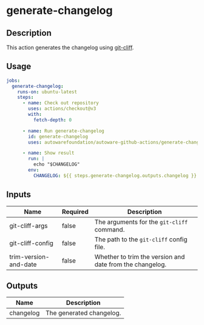 # generate-changelog

## Description

This action generates the changelog using [git-cliff](https://github.com/orhun/git-cliff).

## Usage

```yaml
jobs:
  generate-changelog:
    runs-on: ubuntu-latest
    steps:
      - name: Check out repository
        uses: actions/checkout@v3
        with:
          fetch-depth: 0

      - name: Run generate-changelog
        id: generate-changelog
        uses: autowarefoundation/autoware-github-actions/generate-changelog@v1

      - name: Show result
        run: |
          echo "$CHANGELOG"
        env:
          CHANGELOG: ${{ steps.generate-changelog.outputs.changelog }}
```

## Inputs

| Name                  | Required | Description                                              |
| --------------------- | -------- | -------------------------------------------------------- |
| git-cliff-args        | false    | The arguments for the `git-cliff` command.               |
| git-cliff-config      | false    | The path to the `git-cliff` config file.                 |
| trim-version-and-date | false    | Whether to trim the version and date from the changelog. |

## Outputs

| Name      | Description              |
| --------- | ------------------------ |
| changelog | The generated changelog. |
